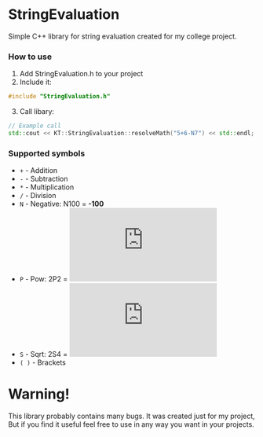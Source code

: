 # StringEvaluation
Simple C++ library for string evaluation created for my college project.


### How to use
1.  Add StringEvaluation.h to your project
2. Include it:
```cpp
#include "StringEvaluation.h"
```
3. Call libary:
```cpp
// Example call
std::cout << KT::StringEvaluation::resolveMath("5+6-N7") << std::endl; // 5+6--7 = 18
```

### Supported symbols
- `+` \- Addition
-  `-` \- Subtraction
- `*` \- Multiplication
- `/` \- Division
- `N` - Negative: N100 = **-100**
- `P` - Pow: 2P2 = ![equation](http://www.sciweavers.org/tex2img.php?eq=2%5E2&bc=Transparent&fc=Black&im=png&fs=12&ff=arev&edit=0)
- `S` - Sqrt: 2S4 = ![equation](http://www.sciweavers.org/tex2img.php?eq=2%20%5Csurd%204&bc=Transparent&fc=Black&im=png&fs=12&ff=arev&edit=0)
- `( )` \- Brackets

# Warning!
This library probably contains many bugs. It was created just for my project, But if you find it useful feel free to use in any way you want in your projects.
